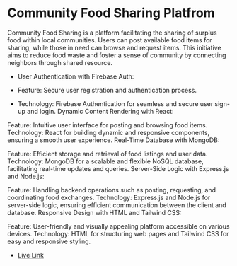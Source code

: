 # Community Food Sharing Platfrom

Community Food Sharing is a platform facilitating the sharing of surplus food within local communities. Users can post available food items for sharing, while those in need can browse and request items. This initiative aims to reduce food waste and foster a sense of community by connecting neighbors through shared resource.
- User Authentication with Firebase Auth:

- Feature: Secure user registration and authentication process.
- Technology: Firebase Authentication for seamless and secure user sign-up and login.
Dynamic Content Rendering with React:

Feature: Intuitive user interface for posting and browsing food items.
Technology: React for building dynamic and responsive components, ensuring a smooth user experience.
Real-Time Database with MongoDB:

Feature: Efficient storage and retrieval of food listings and user data.
Technology: MongoDB for a scalable and flexible NoSQL database, facilitating real-time updates and queries.
Server-Side Logic with Express.js and Node.js:

Feature: Handling backend operations such as posting, requesting, and coordinating food exchanges.
Technology: Express.js and Node.js for server-side logic, ensuring efficient communication between the client and database.
Responsive Design with HTML and Tailwind CSS:

Feature: User-friendly and visually appealing platform accessible on various devices.
Technology: HTML for structuring web pages and Tailwind CSS for easy and responsive styling.

- [Live Link](https://foodsharingproject-7b9be.web.app/)
